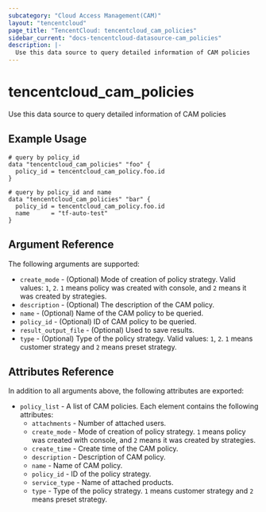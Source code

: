 ```yaml
---
subcategory: "Cloud Access Management(CAM)"
layout: "tencentcloud"
page_title: "TencentCloud: tencentcloud_cam_policies"
sidebar_current: "docs-tencentcloud-datasource-cam_policies"
description: |-
  Use this data source to query detailed information of CAM policies
---
```


# tencentcloud_cam_policies

Use this data source to query detailed information of CAM policies

## Example Usage

```hcl
# query by policy_id
data "tencentcloud_cam_policies" "foo" {
  policy_id = tencentcloud_cam_policy.foo.id
}

# query by policy_id and name
data "tencentcloud_cam_policies" "bar" {
  policy_id = tencentcloud_cam_policy.foo.id
  name      = "tf-auto-test"
}
```

## Argument Reference

The following arguments are supported:

* `create_mode` - (Optional) Mode of creation of policy strategy. Valid values: `1`, `2`. `1` means policy was created with console, and `2` means it was created by strategies.
* `description` - (Optional) The description of the CAM policy.
* `name` - (Optional) Name of the CAM policy to be queried.
* `policy_id` - (Optional) ID of CAM policy to be queried.
* `result_output_file` - (Optional) Used to save results.
* `type` - (Optional) Type of the policy strategy. Valid values: `1`, `2`. `1` means customer strategy and `2` means preset strategy.

## Attributes Reference

In addition to all arguments above, the following attributes are exported:

* `policy_list` - A list of CAM policies. Each element contains the following attributes:
  * `attachments` - Number of attached users.
  * `create_mode` - Mode of creation of policy strategy. `1` means policy was created with console, and `2` means it was created by strategies.
  * `create_time` - Create time of the CAM policy.
  * `description` - Description of CAM policy.
  * `name` - Name of CAM policy.
  * `policy_id` - ID of the policy strategy.
  * `service_type` - Name of attached products.
  * `type` - Type of the policy strategy. `1` means customer strategy and `2` means preset strategy.


